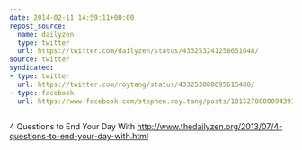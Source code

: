 ```yaml
---
date: 2014-02-11 14:59:11+00:00
repost_source:
  name: dailyzen
  type: twitter
  url: https://twitter.com/dailyzen/status/433253241258651648/
source: twitter
syndicated:
- type: twitter
  url: https://twitter.com/roytang/status/433253888695615488/
- type: facebook
  url: https://www.facebook.com/stephen.roy.tang/posts/10152780800943912
---
```


4 Questions to End Your Day With http://www.thedailyzen.org/2013/07/4-questions-to-end-your-day-with.html